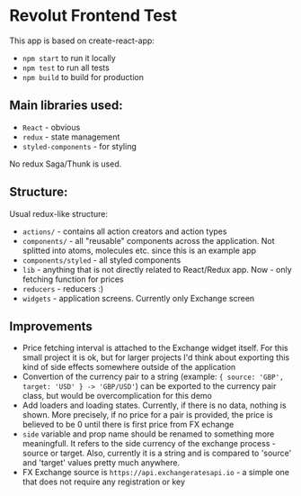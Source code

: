 # Revolut Frontend Test

This app is based on create-react-app:
* `npm start` to run it locally
* `npm test` to run all tests
* `npm build` to build for production

## Main libraries used:
* `React` - obvious
* `redux` - state  management
* `styled-components` - for styling

No redux Saga/Thunk is used.

## Structure:
Usual redux-like structure:
* `actions/` - contains all action creators and action types
* `components/` - all "reusable" components across the application. Not splitted into atoms, molecules etc. since this is an example app
* `components/styled` - all styled components
* `lib` - anything that is not directly related to React/Redux app. Now - only fetching function for prices
* `reducers` - reducers :)
* `widgets` - application screens. Currently only Exchange screen

## Improvements
* Price fetching interval is attached to the Exchange widget itself. For this small project it is ok, but for larger projects I'd think about exporting this kind of side effects somewhere outside of the application
* Convertion of the currency pair to a string (example: `{ source: 'GBP', target: 'USD' } -> 'GBP/USD'`) can be exported to the currency pair class, but would be overcomplication for this demo
* Add loaders and loading states. Currently, if there is no data, nothing is shown. More precisely, if no price for a pair is provided, the price is believed to be 0 until there is first price from FX echange
* `side` variable and prop name should be renamed to something more meaningfull. It refers to the side currency of the exchange process - source or target. Also, currently it is a string and is compared to 'source' and 'target' values pretty much anywhere.
* FX Exchange source is `https://api.exchangeratesapi.io` - a simple one that does not require any registration or key